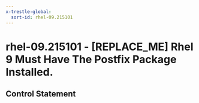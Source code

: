 ```yaml
---
x-trestle-global:
  sort-id: rhel-09.215101
---
```


# rhel-09.215101 - \[REPLACE_ME\] Rhel 9 Must Have The Postfix Package Installed.

## Control Statement
